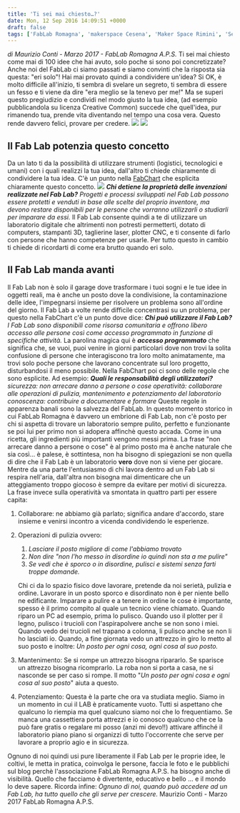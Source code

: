 ```yaml
---
title: 'Ti sei mai chiesto…?'
date: Mon, 12 Sep 2016 14:09:51 +0000
draft: false
tags: ['FabLab Romagna', 'makerspace Cesena', 'Maker Space Rimini', 'Senza categoria']
---
```


_di Maurizio Conti - Marzo  2017 - FabLab Romagna A.P.S._ Ti sei mai chiesto come mai di 100 idee che hai avuto, solo poche si sono poi concretizzate? Anche noi del FabLab ci siamo passati e siamo convinti che la risposta sia questa: "eri solo"! Hai mai provato quindi a condividere un'idea? Si OK, è molto difficile all'inizio, ti sembra di svelare un segreto, ti sembra di essere un fesso e ti viene da dire "era meglio se la tenevo per me!" Ma se superi questo pregiudizio e condividi nel modo giusto la tua idea, (ad esempio pubblicandola su licenza Creative Common) succede che quell'idea, pur rimanendo tua, prende vita diventando nel tempo una cosa vera. Questo rende davvero felici, provare per credere. ![](http://fablabromagna.org/blog/wp-content/uploads/2016/09/090916_1402_Tiseimaichi1.png)  ![](http://fablabromagna.org/blog/wp-content/uploads/2016/09/090916_1402_Tiseimaichi2.png)

Il Fab Lab potenzia questo concetto
-----------------------------------

Da un lato ti da la possibilità di utilizzare strumenti (logistici, tecnologici e umani) con i quali realizzi la tua idea, dall'altro ti chiede chiaramente di condividere la tua idea. C'è un punto nella [FabChart](http://fab.cba.mit.edu/about/charter/) che esplicita chiaramente questo concetto. ![](http://fablabromagna.org/blog/wp-content/uploads/2016/09/090916_1402_Tiseimaichi3.png) **_Chi detiene la proprietà delle invenzioni realizzate nel Fab Lab?_** _Progetti e processi sviluppati nel Fab Lab possono essere protetti e venduti in base alle scelte del proprio inventore, ma devono restare disponibili per le persone che vorranno utilizzarli o studiarli per imparare da essi._ Il Fab Lab consente quindi a te di utilizzare un laboratorio digitale che altrimenti non potresti permetterti, dotato di computers, stampanti 3D, taglierine laser, plotter CNC, e ti consente di farlo con persone che hanno competenze per usarle. Per tutto questo in cambio ti chiede di ricordarti di come era brutto quando eri solo.

Il Fab Lab manda avanti
-----------------------

Il Fab Lab non è solo il garage dove trasformare i tuoi sogni e le tue idee in oggetti reali, ma è anche un posto dove la condivisione, la contaminazione delle idee, l'impegnarsi insieme per risolvere un problema sono all'ordine del giorno.    Il Fab Lab a volte rende difficile concentrasi su un problema, per questo nella FabChart c'è un punto dove dice: **_Chi può utilizzare il Fab Lab?_** _I Fab Lab sono disponibili come risorsa comunitaria e offrono libero accesso alle persone così come accesso programmato in funzione di specifiche attività._ La parolina magica qui è **_accesso programmato_** che significa che, se vuoi, puoi venire in giorni particolari dove non trovi la solita confusione di persone che interagiscono tra loro molto animatamente, ma trovi solo poche persone che lavorano concentrate sul loro progetto, disturbandosi il meno possibile.    Nella FabChart poi ci sono delle regole che sono esplicite. Ad esempio: **_Quali le responsabilità degli utilizzatori?_** _sicurezza: non arrecare danno a persone o cose_ _operatività: collaborare alle operazioni di pulizia, mantenimento e potenziamento del laboratorio_ _conoscenza: contribuire a documentare e formare_ Queste regole in apparenza banali sono la salvezza del FabLab. In questo momento storico in cui FabLab Romagna è davvero un embrione di Fab Lab, non c'è posto per chi si aspetta di trovare un laboratorio sempre pulito, perfetto e funzionante se poi lui per primo non si adopera affinchè questo accada. Come in una ricetta, gli ingredienti più importanti vengono messi prima. La frase "non arrecare danno a persone o cose" è al primo posto ma è anche naturale che sia così… è palese, è sottintesa, non ha bisogno di spiegazioni se non quella di dire che il Fab Lab è un laboratorio **vero** dove non si viene per giocare. Mentre da una parte l'entusiasmo di chi lavora dentro ad un Fab Lab si respira nell'aria, dall'altra non bisogna mai dimenticare che un atteggiamento troppo giocoso è sempre da evitare per motivi di sicurezza. La frase invece sulla operatività va smontata in quattro parti per essere capita:

1.  Collaborare: ne abbiamo già parlato; significa andare d'accordo, stare insieme e venirsi incontro a vicenda condividendo le esperienze.
2.  Operazioni di pulizia ovvero:
    
    1.  _Lasciare il posto migliore di come l'abbiamo trovato_
    2.  _Non dire "non l'ho messo in disordine io quindi non sta a me pulire"_
    3.  _Se vedi che è sporco o in disordine, pulisci e sistemi senza farti troppe domande._
    
    Chi ci da lo spazio fisico dove lavorare, pretende da noi serietà, pulizia e ordine. Lavorare in un posto sporco e disordinato non è per niente bello ne edificante. Imparare a pulire e a tenere in ordine le cose è importante, spesso è il primo compito al quale un tecnico viene chiamato. Quando riparo un PC ad esempio, prima lo pulisco. Quando uso il plotter per il legno, pulisco i trucioli con l'aspirapolvere anche se non sono i miei. Quando vedo dei trucioli nel trapano a colonna, li pulisco anche se non li ho lasciati io. Quando, a fine giornata vedo un attrezzo in giro lo metto al suo posto e inoltre: _Un posto per ogni cosa, ogni cosa al suo posto._
3.  Mantenimento: Se si rompe un attrezzo bisogna ripararlo. Se sparisce un attrezzo bisogna ricomprarlo. La roba non si porta a casa, ne si nasconde se per caso si rompe. Il motto "_Un posto per ogni cosa e ogni cosa al suo posto_" aiuta a questo.
4.  Potenziamento: Questa è la parte che ora va studiata meglio. Siamo in un momento in cui il LAB è praticamente vuoto. Tutti si aspettano che qualcuno lo riempia ma quel qualcuno siamo noi che lo frequentiamo. Se manca una cassettiera porta attrezzi e io conosco qualcuno che ce la può fare gratis o regalare mi posso (anzi mi devo!!) attivare affinché il laboratorio piano piano si organizzi di tutto l'occorrente che serve per lavorare a proprio agio e in sicurezza.

Ognuno di noi quindi usi pure liberamente il Fab Lab per le proprie idee, le coltivi, le metta in pratica, coinvolga le persone, faccia le foto e le pubblichi sul blog perchè l'associazione FabLab Romagna A.P.S. ha bisogno anche di visibilità. Quello che facciamo è divertente, educativo e bello ... e il mondo lo deve sapere. Ricorda infine: _Ognuno di noi, quando può accedere ad un Fab Lab, ha tutto quello che gli serve per crescere._    Maurizio Conti - Marzo 2017 FabLab Romagna A.P.S.
